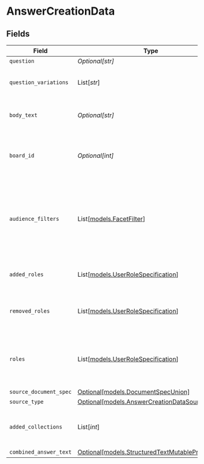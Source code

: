 # AnswerCreationData


## Fields

| Field                                                                                                                                                 | Type                                                                                                                                                  | Required                                                                                                                                              | Description                                                                                                                                           | Example                                                                                                                                               |
| ----------------------------------------------------------------------------------------------------------------------------------------------------- | ----------------------------------------------------------------------------------------------------------------------------------------------------- | ----------------------------------------------------------------------------------------------------------------------------------------------------- | ----------------------------------------------------------------------------------------------------------------------------------------------------- | ----------------------------------------------------------------------------------------------------------------------------------------------------- |
| `question`                                                                                                                                            | *Optional[str]*                                                                                                                                       | :heavy_minus_sign:                                                                                                                                    | N/A                                                                                                                                                   | Why is the sky blue?                                                                                                                                  |
| `question_variations`                                                                                                                                 | List[*str*]                                                                                                                                           | :heavy_minus_sign:                                                                                                                                    | Additional ways of phrasing this question.                                                                                                            |                                                                                                                                                       |
| `body_text`                                                                                                                                           | *Optional[str]*                                                                                                                                       | :heavy_minus_sign:                                                                                                                                    | The plain text answer to the question.                                                                                                                | From https://en.wikipedia.org/wiki/Diffuse_sky_radiation, the sky is blue because blue light is more strongly scattered than longer-wavelength light. |
| `board_id`                                                                                                                                            | *Optional[int]*                                                                                                                                       | :heavy_minus_sign:                                                                                                                                    | The parent board ID of this Answer, or 0 if it's a floating Answer.                                                                                   |                                                                                                                                                       |
| `audience_filters`                                                                                                                                    | List[[models.FacetFilter](../models/facetfilter.md)]                                                                                                  | :heavy_minus_sign:                                                                                                                                    | Filters which restrict who should see the answer. Values are taken from the corresponding filters in people search.                                   |                                                                                                                                                       |
| `added_roles`                                                                                                                                         | List[[models.UserRoleSpecification](../models/userrolespecification.md)]                                                                              | :heavy_minus_sign:                                                                                                                                    | A list of user roles for the answer added by the owner.                                                                                               |                                                                                                                                                       |
| `removed_roles`                                                                                                                                       | List[[models.UserRoleSpecification](../models/userrolespecification.md)]                                                                              | :heavy_minus_sign:                                                                                                                                    | A list of user roles for the answer removed by the owner.                                                                                             |                                                                                                                                                       |
| `roles`                                                                                                                                               | List[[models.UserRoleSpecification](../models/userrolespecification.md)]                                                                              | :heavy_minus_sign:                                                                                                                                    | A list of roles for this answer explicitly granted by an owner, editor, or admin.                                                                     |                                                                                                                                                       |
| `source_document_spec`                                                                                                                                | [Optional[models.DocumentSpecUnion]](../models/documentspecunion.md)                                                                                  | :heavy_minus_sign:                                                                                                                                    | N/A                                                                                                                                                   |                                                                                                                                                       |
| `source_type`                                                                                                                                         | [Optional[models.AnswerCreationDataSourceType]](../models/answercreationdatasourcetype.md)                                                            | :heavy_minus_sign:                                                                                                                                    | N/A                                                                                                                                                   |                                                                                                                                                       |
| `added_collections`                                                                                                                                   | List[*int*]                                                                                                                                           | :heavy_minus_sign:                                                                                                                                    | IDs of Collections to which a document is added.                                                                                                      |                                                                                                                                                       |
| `combined_answer_text`                                                                                                                                | [Optional[models.StructuredTextMutableProperties]](../models/structuredtextmutableproperties.md)                                                      | :heavy_minus_sign:                                                                                                                                    | N/A                                                                                                                                                   |                                                                                                                                                       |